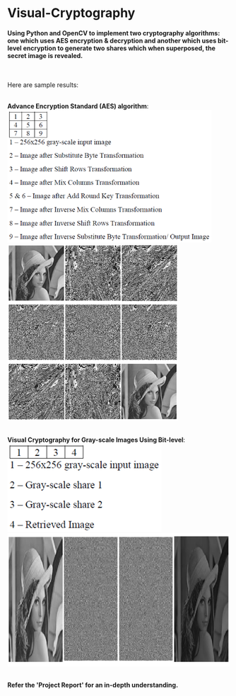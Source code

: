 # Visual-Cryptography
#### Using Python and OpenCV to implement two cryptography algorithms: one which uses AES encryption & decryption and another which uses bit-level encryption to generate two shares which when superposed, the secret image is revealed.
<br/>

Here are sample results:  
<br/>

**Advance Encryption Standard (AES) algorithm**:
<img src="images/AES-legend.PNG" height="300"/><br/>
<img src="images/AES-sample.PNG" height="400"/><br/>
<br/>

**Visual Cryptography for Gray-scale Images Using Bit-level**:
<img src="images/Bit-level-legend.PNG" height="200"/><br/>
<img src="images/Bit-level-sample.PNG" height="300"/><br/>
<br/>

**Refer the 'Project Report' for an in-depth understanding.**
